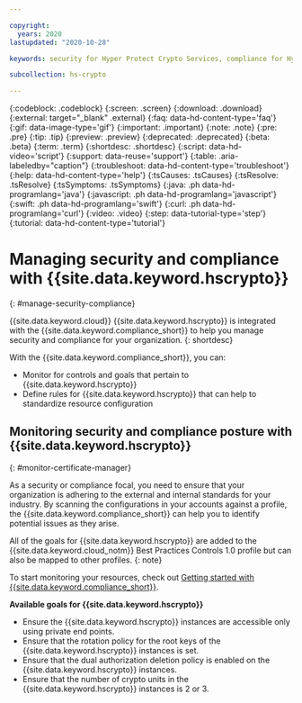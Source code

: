 ```yaml
---

copyright:
  years: 2020
lastupdated: "2020-10-28"

keywords: security for Hyper Protect Crypto Services, compliance for Hyper Protect Crypto Services, security and compliance for Hyper Protect Crypto Services, rules for Hyper Protect Crypto Services,

subcollection: hs-crypto

---
```


{:codeblock: .codeblock}
{:screen: .screen}
{:download: .download}
{:external: target="_blank" .external}
{:faq: data-hd-content-type='faq'}
{:gif: data-image-type='gif'}
{:important: .important}
{:note: .note}
{:pre: .pre}
{:tip: .tip}
{:preview: .preview}
{:deprecated: .deprecated}
{:beta: .beta}
{:term: .term}
{:shortdesc: .shortdesc}
{:script: data-hd-video='script'}
{:support: data-reuse='support'}
{:table: .aria-labeledby="caption"}
{:troubleshoot: data-hd-content-type='troubleshoot'}
{:help: data-hd-content-type='help'}
{:tsCauses: .tsCauses}
{:tsResolve: .tsResolve}
{:tsSymptoms: .tsSymptoms}
{:java: .ph data-hd-programlang='java'}
{:javascript: .ph data-hd-programlang='javascript'}
{:swift: .ph data-hd-programlang='swift'}
{:curl: .ph data-hd-programlang='curl'}
{:video: .video}
{:step: data-tutorial-type='step'}
{:tutorial: data-hd-content-type='tutorial'}



# Managing security and compliance with {{site.data.keyword.hscrypto}}
{: #manage-security-compliance}

{{site.data.keyword.cloud}} {{site.data.keyword.hscrypto}} is integrated with the {{site.data.keyword.compliance_short}} to help you manage security and compliance for your organization.
{: shortdesc}

With the {{site.data.keyword.compliance_short}}, you can:

* Monitor for controls and goals that pertain to {{site.data.keyword.hscrypto}}
* Define rules for {{site.data.keyword.hscrypto}} that can help to standardize resource configuration

## Monitoring security and compliance posture with {{site.data.keyword.hscrypto}}
{: #monitor-certificate-manager}

As a security or compliance focal, you need to ensure that your organization is adhering to the external and internal standards for your industry. By scanning the configurations in your accounts against a profile, the {{site.data.keyword.compliance_short}} can help you to identify potential issues as they arise.

All of the goals for {{site.data.keyword.hscrypto}} are added to the {{site.data.keyword.cloud_notm}} Best Practices Controls 1.0 profile but can also be mapped to other profiles.
{: note}

To start monitoring your resources, check out [Getting started with {{site.data.keyword.compliance_short}}](/docs/security-compliance?topic=security-compliance-getting-started).

**Available goals for {{site.data.keyword.hscrypto}}**

* Ensure the {{site.data.keyword.hscrypto}} instances are accessible only using private end points.
* Ensure that the rotation policy for the root keys of the {{site.data.keyword.hscrypto}} instances is set.
* Ensure that the dual authorization deletion policy is enabled on the {{site.data.keyword.hscrypto}} instances.
* Ensure that the number of crypto units in the {{site.data.keyword.hscrypto}} instances is 2 or 3.
